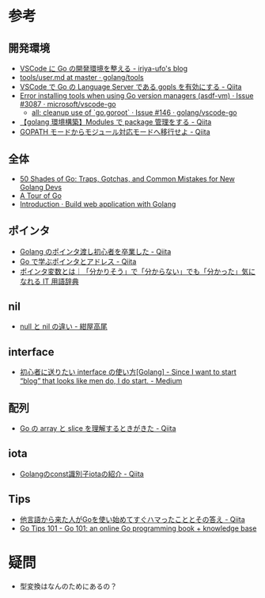 # 参考

## 開発環境

- [VSCode に Go の開発環境を整える \- iriya\-ufo's blog](https://iriya-ufo.net/blog/2019/12/08/go-env-in-vscode/)
- [tools/user\.md at master · golang/tools](https://github.com/golang/tools/blob/master/gopls/doc/user.md)
- [VSCode で Go の Language Server である gopls を有効にする \- Qiita](https://qiita.com/ryysud/items/1cf66ee4363aec22394a)
- [Error installing tools when using Go version managers \(asdf\-vm\) · Issue \#3087 · microsoft/vscode\-go](https://github.com/microsoft/vscode-go/issues/3087)
  - [all: cleanup use of \`go\.goroot\` · Issue \#146 · golang/vscode\-go](https://github.com/golang/vscode-go/issues/146)
- [【golang 環境構築】Modules で package 管理をする \- Qiita](https://qiita.com/fox777/items/a8cb025df5439902b6c4)
- [GOPATH モードからモジュール対応モードへ移行せよ \- Qiita](https://qiita.com/spiegel-im-spiegel/items/5cb1587cb55d6f6a34d7)

## 全体

- [50 Shades of Go: Traps, Gotchas, and Common Mistakes for New Golang Devs](http://devs.cloudimmunity.com/gotchas-and-common-mistakes-in-go-golang/index.html)
- [A Tour of Go](https://go-tour-jp.appspot.com/list)
- [Introduction · Build web application with Golang](https://astaxie.gitbooks.io/build-web-application-with-golang/content/ja/?q=)

## ポインタ

- [Golang のポインタ渡し初心者を卒業した \- Qiita](https://qiita.com/kotaonaga/items/4a93ec40718c279154f5)
- [Go で学ぶポインタとアドレス \- Qiita](https://qiita.com/Sekky0905/items/447efa04a95e3fec217f)
- [ポインタ変数とは｜「分かりそう」で「分からない」でも「分かった」気になれる IT 用語辞典](https://wa3.i-3-i.info/word12814.html)

## nil

- [null と nil の違い \- 紺屋高尾](http://kouyatakao.hatenablog.com/entry/2013/12/30/135026)

## interface

- [初心者に送りたい interface の使い方\[Golang\] \- Since I want to start “blog” that looks like men do, I do start\. \- Medium](https://medium.com/since-i-want-to-start-blog-that-looks-like-men-do/%E5%88%9D%E5%BF%83%E8%80%85%E3%81%AB%E9%80%81%E3%82%8A%E3%81%9F%E3%81%84interface%E3%81%AE%E4%BD%BF%E3%81%84%E6%96%B9-golang-48eba361c3b4)

## 配列

- [Go の array と slice を理解するときがきた \- Qiita](https://qiita.com/seihmd/items/d9bc98a4f4f606ecaef7)


## iota
- [Golangのconst識別子iotaの紹介 \- Qiita](https://qiita.com/curepine/items/2ae2f6504f0d28016411)

## Tips
- [他言語から来た人がGoを使い始めてすぐハマったこととその答え \- Qiita](https://qiita.com/mumoshu/items/0d2f2a13c6e9fc8da2a4)
- [Go Tips 101 \- Go 101: an online Go programming book \+ knowledge base](https://go101.org/article/tips.html)
# 疑問

- 型変換はなんのためにあるの？
